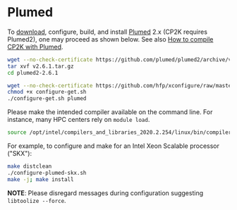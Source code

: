 # Plumed

To [download](https://www.plumed.org/download), configure, build, and install [Plumed](https://github.com/plumed/plumed2/releases/latest)&#160;2.x (CP2K requires Plumed2), one may proceed as shown below. See also [How to compile CP2K with Plumed](https://www.cp2k.org/howto:install_with_plumed).

```bash
wget --no-check-certificate https://github.com/plumed/plumed2/archive/v2.6.1.tar.gz
tar xvf v2.6.1.tar.gz
cd plumed2-2.6.1

wget --no-check-certificate https://github.com/hfp/xconfigure/raw/master/configure-get.sh
chmod +x configure-get.sh
./configure-get.sh plumed
```

Please make the intended compiler available on the command line. For instance, many HPC centers rely on `module load`.

```bash
source /opt/intel/compilers_and_libraries_2020.2.254/linux/bin/compilervars.sh intel64
```

For example, to configure and make for an Intel Xeon Scalable processor ("SKX"):

```bash
make distclean
./configure-plumed-skx.sh
make -j; make install
```

**NOTE**: Please disregard messages during configuration suggesting `libtoolize --force`.

